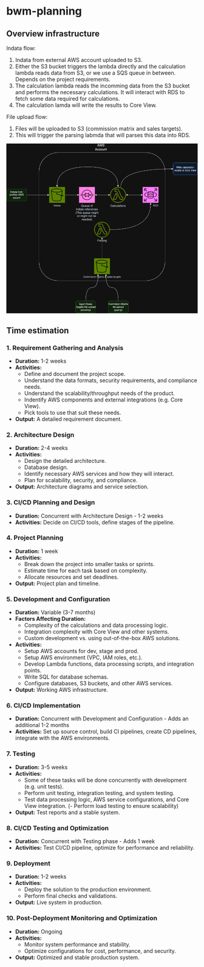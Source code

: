# bwm-planning

## Overview infrastructure
Indata flow:
1. Indata from external AWS account uploaded to S3.
2. Either the S3 bucket triggers the lambda directly and the calculation lambda reads data from S3, or we use a SQS queue in between. Depends on the project requirements.
3. The calculation lambda reads the incomming data from the S3 bucket and performs the necessary calculations. It will interact with RDS to fetch some data required for calculations.
4. The calculation lamda will write the results to Core View.

File upload flow:
1. Files will be uploaded to S3 (commission matrix and sales targets).
2. This will trigger the parsing labmda that will parses this data into RDS.

![Initial draft of architecture](overview.png)


## Time estimation

### 1. Requirement Gathering and Analysis

- **Duration:** 1-2 weeks
- **Activities:**
  - Define and document the project scope.
  - Understand the data formats, security requirements, and compliance needs.
  - Understand the scalability/throughput needs of the product.
  - Indentify AWS components and external integrations (e.g. Core View).
  - Pick tools to use that suit these needs.
- **Output:** A detailed requirement document.

### 2. Architecture Design

- **Duration:** 2-4 weeks
- **Activities:**
  - Design the detailed architecture.
  - Database design.
  - Identify necessary AWS services and how they will interact.
  - Plan for scalability, security, and compliance.
- **Output:** Architecture diagrams and service selection.


### 3. CI/CD Planning and Design

- **Duration:** Concurrent with Architecture Design - 1-2 weeks
- **Activities:** Decide on CI/CD tools, define stages of the pipeline.

### 4. Project Planning

- **Duration:** 1 week
- **Activities:**
  - Break down the project into smaller tasks or sprints.
  - Estimate time for each task based on complexity.
  - Allocate resources and set deadlines.
- **Output:** Project plan and timeline.

### 5. Development and Configuration

- **Duration:** Variable (3-7 months)
- **Factors Affecting Duration:**
  - Complexity of the calculations and data processing logic.
  - Integration complexity with Core View and other systems.
  - Custom development vs. using out-of-the-box AWS solutions.
- **Activities:**
  - Setup AWS accounts for dev, stage and prod.
  - Setup AWS environment (VPC, IAM roles, etc.).
  - Develop Lambda functions, data processing scripts, and integration points.
  - Write SQL for database schemas.
  - Configure databases, S3 buckets, and other AWS services.
- **Output:** Working AWS infrastructure.

### 6. CI/CD Implementation

- **Duration:** Concurrent with Development and Configuration - Adds an additional 1-2 months
- **Activities:** Set up source control, build CI pipelines, create CD pipelines, integrate with the AWS environments.

### 7. Testing

- **Duration:** 3-5 weeks
- **Activities:**
  - Some of these tasks will be done concurrently with development (e.g. unit tests).
  - Perform unit testing, integration testing, and system testing.
  - Test data processing logic, AWS service configurations, and Core View integration.
  (- Perform load testing to ensure scalability)
- **Output:** Test reports and a stable system.

### 8. CI/CD Testing and Optimization

   - **Duration:** Concurrent with Testing phase - Adds 1 week
   - **Activities:** Test CI/CD pipeline, optimize for performance and reliability.

### 9. Deployment

- **Duration:** 1-2 weeks
- **Activities:**
  - Deploy the solution to the production environment.
  - Perform final checks and validations.
- **Output:** Live system in production.

### 10. Post-Deployment Monitoring and Optimization

- **Duration:** Ongoing
- **Activities:**
  - Monitor system performance and stability.
  - Optimize configurations for cost, performance, and security.
- **Output:** Optimized and stable production system.